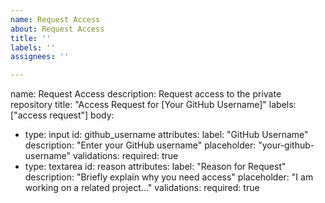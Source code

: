 ```yaml
---
name: Request Access
about: Request Access
title: ''
labels: ''
assignees: ''

---
```


name: Request Access
description: Request access to the private repository
title: "Access Request for [Your GitHub Username]"
labels: ["access request"]
body:
  - type: input
    id: github_username
    attributes:
      label: "GitHub Username"
      description: "Enter your GitHub username"
      placeholder: "your-github-username"
    validations:
      required: true
  - type: textarea
    id: reason
    attributes:
      label: "Reason for Request"
      description: "Briefly explain why you need access"
      placeholder: "I am working on a related project..."
    validations:
      required: true
